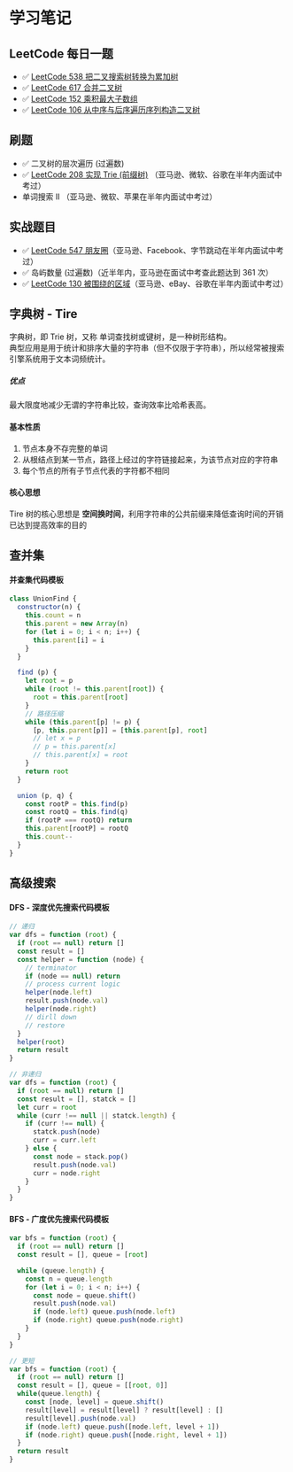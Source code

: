 # 学习笔记

## LeetCode 每日一题
* ✅  [LeetCode 538 把二叉搜索树转换为累加树](./Day1/README.md#1)
* ✅  [LeetCode 617 合并二叉树](./Day3/README.md#1)
* ✅  [LeetCode 152 乘积最大子数组](./Day4/README.md#2)
* ✅  [LeetCode 106 从中序与后序遍历序列构造二叉树](./Day5/README.md#1)

## 刷题
* ✅  二叉树的层次遍历 (过遍数)
* ✅  [LeetCode 208 实现 Trie (前缀树)](./Day2/README.md#1) （亚马逊、微软、谷歌在半年内面试中考过）
* 单词搜索 II （亚马逊、微软、苹果在半年内面试中考过）

## 实战题目
* ✅  [LeetCode 547 朋友圈](./Day4/README.md#1)（亚马逊、Facebook、字节跳动在半年内面试中考过）
* ✅  岛屿数量 (过遍数)（近半年内，亚马逊在面试中考查此题达到 361 次）
* ✅  [LeetCode 130 被围绕的区域](./Day3/README.md#2)（亚马逊、eBay、谷歌在半年内面试中考过）


## 字典树 - Tire
字典树，即 Trie 树，又称 单词查找树或键树，是一种树形结构。  
典型应用是用于统计和排序大量的字符串（但不仅限于字符串），所以经常被搜索引擎系统用于文本词频统计。  

##### 优点
最大限度地减少无谓的字符串比较，查询效率比哈希表高。

#### 基本性质
1. 节点本身不存完整的单词
2. 从根结点到某一节点，路径上经过的字符链接起来，为该节点对应的字符串
3. 每个节点的所有子节点代表的字符都不相同

#### 核心思想
Tire 树的核心思想是 **空间换时间**，利用字符串的公共前缀来降低查询时间的开销已达到提高效率的目的 


## 查并集

#### 并查集代码模板
```javascript
class UnionFind {
  constructor(n) {
    this.count = n
    this.parent = new Array(n)
    for (let i = 0; i < n; i++) {
      this.parent[i] = i
    }
  } 

  find (p) {
    let root = p
    while (root != this.parent[root]) {
      root = this.parent[root]
    }
    // 路径压缩
    while (this.parent[p] != p) {
      [p, this.parent[p]] = [this.parent[p], root]
      // let x = p
      // p = this.parent[x]
      // this.parent[x] = root
    }
    return root
  }

  union (p, q) {
    const rootP = this.find(p)
    const rootQ = this.find(q)
    if (rootP === rootQ) return
    this.parent[rootP] = rootQ
    this.count--
  }
}
```


## 高级搜索
#### DFS - 深度优先搜索代码模板
```javascript
// 递归
var dfs = function (root) {
  if (root == null) return []
  const result = []
  const helper = function (node) {
    // terminator
    if (node == null) return
    // process current logic
    helper(node.left)
    result.push(node.val)
    helper(node.right)
    // dirll down
    // restore
  }
  helper(root)
  return result
}

// 非递归
var dfs = function (root) {
  if (root == null) return []
  const result = [], statck = []
  let curr = root
  while (curr !== null || statck.length) {
    if (curr !== null) {
      statck.push(node)
      curr = curr.left
    } else {
      const node = stack.pop()
      result.push(node.val)
      curr = node.right
    }
  } 
}
```

#### BFS - 广度优先搜索代码模板
```javascript
var bfs = function (root) {
  if (root == null) return []
  const result = [], queue = [root]

  while (queue.length) {
    const n = queue.length
    for (let i = 0; i < n; i++) {
      const node = queue.shift()
      result.push(node.val)
      if (node.left) queue.push(node.left)
      if (node.right) queue.push(node.right)
    }
  }
}

// 更短
var bfs = function (root) {
  if (root == null) return []
  const result = [], queue = [[root, 0]]
  while(queue.length) {
    const [node, level] = queue.shift()
    result[level] = result[level] ? result[level] : []
    result[level].push(node.val)
    if (node.left) queue.push([node.left, level + 1])
    if (node.right) queue.push([node.right, level + 1])
  }
  return result
}
```